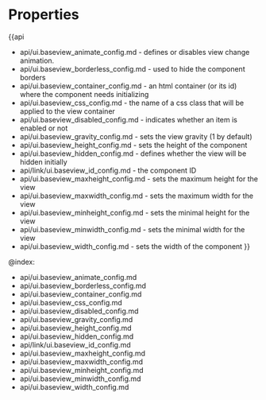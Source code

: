Properties
==========

{{api
- api/ui.baseview_animate_config.md - defines or disables view change animation.
- api/ui.baseview_borderless_config.md - used to hide the component borders
- api/ui.baseview_container_config.md - an html container (or its id) where the component needs initializing
- api/ui.baseview_css_config.md - the name of a css class that will be applied to the view container
- api/ui.baseview_disabled_config.md - indicates whether an item is enabled or not
- api/ui.baseview_gravity_config.md - sets the view gravity (1 by default)
- api/ui.baseview_height_config.md - sets the height of the component
- api/ui.baseview_hidden_config.md - defines whether the view will be hidden initially
- api/link/ui.baseview_id_config.md - the component ID
- api/ui.baseview_maxheight_config.md - sets the maximum height for the view
- api/ui.baseview_maxwidth_config.md - sets the maximum width for the view
- api/ui.baseview_minheight_config.md - sets the minimal height for the view
- api/ui.baseview_minwidth_config.md - sets the minimal width for the view
- api/ui.baseview_width_config.md - sets the width of the component
}}

@index:
- api/ui.baseview_animate_config.md
- api/ui.baseview_borderless_config.md
- api/ui.baseview_container_config.md
- api/ui.baseview_css_config.md
- api/ui.baseview_disabled_config.md
- api/ui.baseview_gravity_config.md
- api/ui.baseview_height_config.md
- api/ui.baseview_hidden_config.md
- api/link/ui.baseview_id_config.md
- api/ui.baseview_maxheight_config.md
- api/ui.baseview_maxwidth_config.md
- api/ui.baseview_minheight_config.md
- api/ui.baseview_minwidth_config.md
- api/ui.baseview_width_config.md

